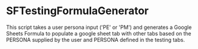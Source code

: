 # SFTestingFormulaGenerator
This script takes a user persona input ('PE' or 'PM') and generates a Google Sheets Formula to populate a google sheet tab with other tabs based on the PERSONA supplied by the user and PERSONA defined in the testing tabs.
